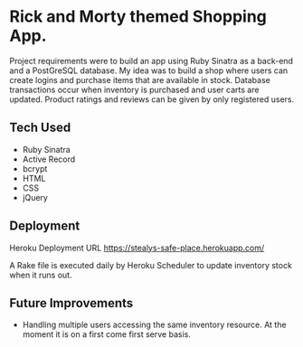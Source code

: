 # Rick and Morty themed Shopping App.

Project requirements were to build an app using Ruby Sinatra as a back-end and a PostGreSQL database. My idea was to build a shop where users can create logins and purchase items that are available in stock. Database transactions occur when inventory is purchased and user carts are updated. Product ratings and reviews can be given by only registered users.

## Tech Used

- Ruby Sinatra
- Active Record
- bcrypt
- HTML 
- CSS
- jQuery

## Deployment

Heroku Deployment URL
https://stealys-safe-place.herokuapp.com/

A Rake file is executed daily by Heroku Scheduler to update inventory stock when it runs out.

## Future Improvements

- Handling multiple users accessing the same inventory resource. At the moment it is on a first come first serve basis.
